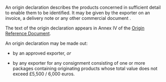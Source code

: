 An origin declaration describes the products concerned in sufficient detail to enable them to be identified. It may be given by the exporter on an invoice, a delivery note or any other commercial document .

The text of the origin declaration appears in Annex IV of the [Origin Reference Document]({ord_url}).

An origin declaration may be made out:

- by an approved exporter, _or_

- by any exporter for any consignment consisting of one or more packages containing originating products whose total value does not exceed £5,500 / 6,000 euros.
